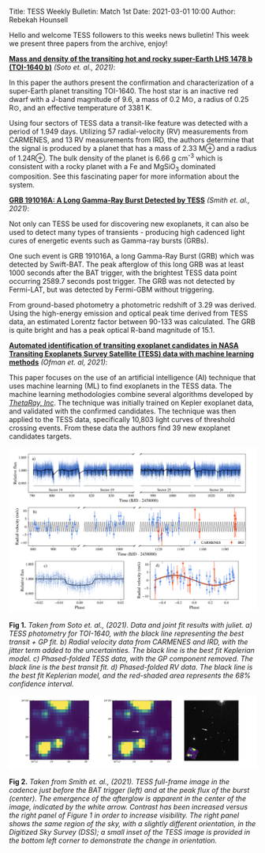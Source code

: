 Title: TESS Weekly Bulletin: Match 1st 
Date: 2021-03-01 10:00
Author: Rebekah Hounsell

Hello and welcome TESS followers to this weeks news bulletin!
This week we present three papers from the archive, enjoy!

**[Mass and density of the transiting hot and rocky super-Earth LHS 1478 b (TOI-1640 b)](https://arxiv.org/abs/2102.11640)** *(Soto et. al., 2021)*:

In this paper the authors present the confirmation and characterization of a super-Earth planet transiting TOI-1640. The host star is an inactive red dwarf with a J-band magnitude of 9.6, a mass of 0.2 M⊙, a radius of 0.25 R⊙, and an effective temperature of 3381 K.

Using four sectors of TESS data a transit-like feature was detected with a period of 1.949 days. Utilizing 57 radial-velocity (RV) measurements from CARMENES, and 13 RV measurements from IRD, the authors determine that the signal is produced by a planet that has a mass of 2.33 M⊕ and a radius of 1.24R⊕. The bulk density of the planet is 6.66 g cm<sup>-3</sup> which is consistent with a rocky planet with a Fe and MgSiO<sub>3</sub> dominated composition. See this fascinating paper for more information about the system.


**[GRB 191016A: A Long Gamma-Ray Burst Detected by TESS](https://arxiv.org/abs/2102.11295)** *(Smith et. al., 2021)*:

Not only can TESS be used for discovering new exoplanets, it can also be used to detect many types of transients - producing high cadenced light cures of energetic events such as Gamma-ray bursts (GRBs).

One such event is GRB 191016A, a long Gamma-Ray Burst (GRB) which was detected by Swift-BAT. The peak afterglow of this long GRB was at least 1000 seconds after the BAT trigger, with the brightest TESS data point occurring 2589.7 seconds post trigger. The GRB was not detected by  Fermi-LAT, but was detected by Fermi-GBM without triggering.

From ground-based photometry a photometric redshift of 3.29 was derived. Using the high-energy emission and optical peak time derived from TESS data, an estimated Lorentz factor between 90-133 was calculated. The GRB is quite bright and has a peak optical R-band magnitude of 15.1.


**[Automated identification of transiting exoplanet candidates in NASA Transiting Exoplanets Survey Satellite (TESS) data with machine learning methods](https://arxiv.org/abs/2102.10326)** *(Ofman et. al, 2021)*:

This paper focuses on the use of an artificial intelligence (AI) technique that uses machine learning (ML) to find exoplanets in the TESS data. The machine learning methodologies combine several algorithms developed by [*ThetaRay, Inc*](https://thetaray.com/). The technique was initially trained on Kepler exoplanet data, and validated with the confirmed candidates. The technique was then applied to the TESS data, specifically 10,803 light curves of threshold crossing events. From these data the authors find 39 new exoplanet candidates targets.

![Soto](images/news/Soto_2021.png)

**Fig 1.** *Taken from Soto et. al., (2021). Data and joint fit results with juliet. a) TESS photometry for TOI-1640, with the black line representing the best transit + GP fit. b) Radial velocity data from CARMENES and IRD, with the jitter term added to the uncertainties. The black line is the best fit Keplerian model. c) Phased-folded TESS data, with the GP component removed. The black line is the best transit fit. d) Phased-folded RV data. The black line is the best fit Keplerian model, and the red-shaded area represents the 68% confidence interval.*


![Smith](images/news/Smith_2021.png)

**Fig 2.** *Taken from Smith et. al., (2021). TESS full-frame image in the cadence just before the BAT trigger (left) and at the peak flux of the burst (center). The emergence of the afterglow is apparent in the center of the image, indicated by the white arrow. Contrast has been increased versus the right panel of Figure 1 in order to increase visibility. The right panel shows the same region of the sky, with a slightly different orientation, in the Digitized Sky Survey (DSS); a small inset of the TESS image is provided in the bottom left corner to demonstrate the change in orientation.*


